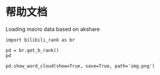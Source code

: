 # 帮助文档

Loading macro data based on akshare


```
import bilibili_rank as br

pd = br.get_b_rank()
pd

pd.show_word_cloud(show=True, save=True, path='img.png')
```